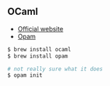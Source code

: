 ## OCaml

- [Official website](https://ocaml.org/)
- [Opam](https://opam.ocaml.org/)

```sh
$ brew install ocaml
$ brew install opam
```


```sh
# not really sure what it does
$ opam init
```
